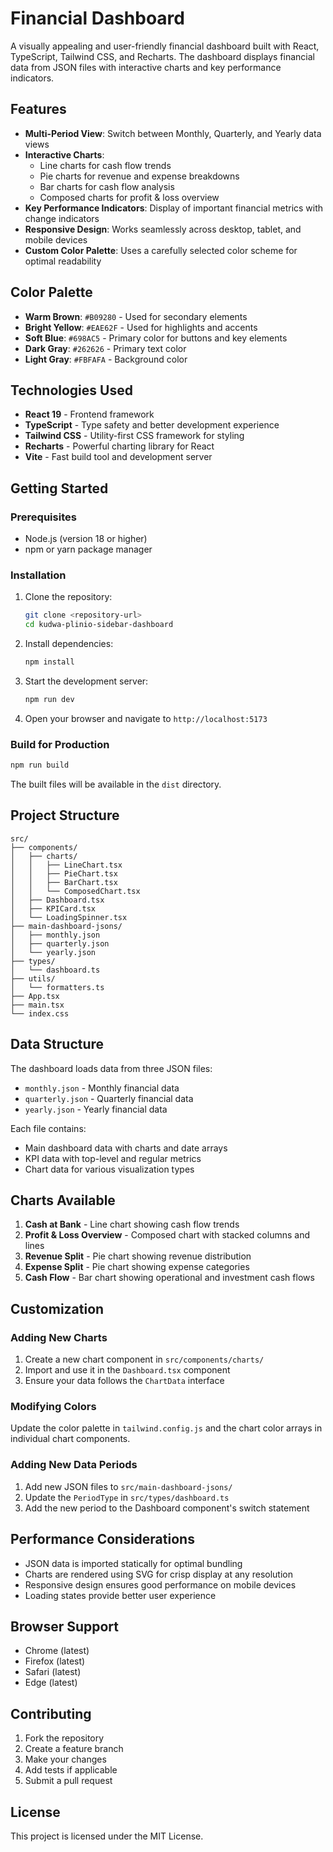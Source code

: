 # Financial Dashboard

A visually appealing and user-friendly financial dashboard built with React, TypeScript, Tailwind CSS, and Recharts. The dashboard displays financial data from JSON files with interactive charts and key performance indicators.

## Features

- **Multi-Period View**: Switch between Monthly, Quarterly, and Yearly data views
- **Interactive Charts**:
  - Line charts for cash flow trends
  - Pie charts for revenue and expense breakdowns
  - Bar charts for cash flow analysis
  - Composed charts for profit & loss overview
- **Key Performance Indicators**: Display of important financial metrics with change indicators
- **Responsive Design**: Works seamlessly across desktop, tablet, and mobile devices
- **Custom Color Palette**: Uses a carefully selected color scheme for optimal readability

## Color Palette

- **Warm Brown**: `#B09280` - Used for secondary elements
- **Bright Yellow**: `#EAE62F` - Used for highlights and accents
- **Soft Blue**: `#698AC5` - Primary color for buttons and key elements
- **Dark Gray**: `#262626` - Primary text color
- **Light Gray**: `#FBFAFA` - Background color

## Technologies Used

- **React 19** - Frontend framework
- **TypeScript** - Type safety and better development experience
- **Tailwind CSS** - Utility-first CSS framework for styling
- **Recharts** - Powerful charting library for React
- **Vite** - Fast build tool and development server

## Getting Started

### Prerequisites

- Node.js (version 18 or higher)
- npm or yarn package manager

### Installation

1. Clone the repository:

   ```bash
   git clone <repository-url>
   cd kudwa-plinio-sidebar-dashboard
   ```

2. Install dependencies:

   ```bash
   npm install
   ```

3. Start the development server:

   ```bash
   npm run dev
   ```

4. Open your browser and navigate to `http://localhost:5173`

### Build for Production

```bash
npm run build
```

The built files will be available in the `dist` directory.

## Project Structure

```
src/
├── components/
│   ├── charts/
│   │   ├── LineChart.tsx
│   │   ├── PieChart.tsx
│   │   ├── BarChart.tsx
│   │   └── ComposedChart.tsx
│   ├── Dashboard.tsx
│   ├── KPICard.tsx
│   └── LoadingSpinner.tsx
├── main-dashboard-jsons/
│   ├── monthly.json
│   ├── quarterly.json
│   └── yearly.json
├── types/
│   └── dashboard.ts
├── utils/
│   └── formatters.ts
├── App.tsx
├── main.tsx
└── index.css
```

## Data Structure

The dashboard loads data from three JSON files:

- `monthly.json` - Monthly financial data
- `quarterly.json` - Quarterly financial data
- `yearly.json` - Yearly financial data

Each file contains:

- Main dashboard data with charts and date arrays
- KPI data with top-level and regular metrics
- Chart data for various visualization types

## Charts Available

1. **Cash at Bank** - Line chart showing cash flow trends
2. **Profit & Loss Overview** - Composed chart with stacked columns and lines
3. **Revenue Split** - Pie chart showing revenue distribution
4. **Expense Split** - Pie chart showing expense categories
5. **Cash Flow** - Bar chart showing operational and investment cash flows

## Customization

### Adding New Charts

1. Create a new chart component in `src/components/charts/`
2. Import and use it in the `Dashboard.tsx` component
3. Ensure your data follows the `ChartData` interface

### Modifying Colors

Update the color palette in `tailwind.config.js` and the chart color arrays in individual chart components.

### Adding New Data Periods

1. Add new JSON files to `src/main-dashboard-jsons/`
2. Update the `PeriodType` in `src/types/dashboard.ts`
3. Add the new period to the Dashboard component's switch statement

## Performance Considerations

- JSON data is imported statically for optimal bundling
- Charts are rendered using SVG for crisp display at any resolution
- Responsive design ensures good performance on mobile devices
- Loading states provide better user experience

## Browser Support

- Chrome (latest)
- Firefox (latest)
- Safari (latest)
- Edge (latest)

## Contributing

1. Fork the repository
2. Create a feature branch
3. Make your changes
4. Add tests if applicable
5. Submit a pull request

## License

This project is licensed under the MIT License.

